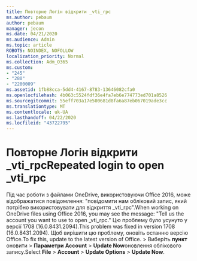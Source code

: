 ```yaml
---
title: Повторне Логін відкрити _vti_rpc
ms.author: pebaum
author: pebaum
manager: jecon
ms.date: 04/21/2020
ms.audience: Admin
ms.topic: article
ROBOTS: NOINDEX, NOFOLLOW
localization_priority: Normal
ms.collection: Adm_O365
ms.custom:
- "245"
- "280"
- "2200009"
ms.assetid: 1fb88cca-5dd4-4167-8783-13646082cfa0
ms.openlocfilehash: 4b063c5524fdf36e4fa7eb6e774773ed701a8526
ms.sourcegitcommit: 55eff703a17e500681d8fa6a87eb067019ade3cc
ms.translationtype: MT
ms.contentlocale: uk-UA
ms.lasthandoff: 04/22/2020
ms.locfileid: "43722795"
---
```

# <a name="repeated-login-to-open-_vti_rpc"></a><span data-ttu-id="db40f-102">Повторне Логін відкрити _vti_rpc</span><span class="sxs-lookup"><span data-stu-id="db40f-102">Repeated login to open _vti_rpc</span></span>

<span data-ttu-id="db40f-103">Під час роботи з файлами OneDrive, використовуючи Office 2016, може відображатися повідомлення: "повідомити нам обліковий запис, який потрібно використовувати для відкриття _vti_rpc".</span><span class="sxs-lookup"><span data-stu-id="db40f-103">When working on OneDrive files using Office 2016, you may see the message: "Tell us the account you want to use to open _vti_rpc."</span></span> <span data-ttu-id="db40f-104">Цю проблему було усунуто у версії 1708 (16.0.8431.2094).</span><span class="sxs-lookup"><span data-stu-id="db40f-104">This problem was fixed in version 1708 (16.0.8431.2094).</span></span> <span data-ttu-id="db40f-105">Щоб вирішити цю проблему, оновіть останню версію Office.</span><span class="sxs-lookup"><span data-stu-id="db40f-105">To fix this, update to the latest version of Office.</span></span> <span data-ttu-id="db40f-106">\> Виберіть **пункт** оновити \> **Параметри** **Account** \> **Update Now**оновлення облікового запису.</span><span class="sxs-lookup"><span data-stu-id="db40f-106">Select **File** \> **Account** \> **Update Options** \> **Update Now**.</span></span>
  
